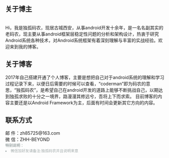 <h2>关于博主</h2>
<br>
Hi，我是独孤码农，现居古城西安，从事android开发十余年，是一名名副其实的老码农，现主要从事android框架层稳定性问题的分析和架构设计，热衷于研究Android系统各种技术，对Android系统框架有着深刻理解与丰富的实战经验。欢迎来到我的博客。
<br>
<h2>关于博客</h2>
2017年自己搭建开通了个人博客，主要是想把自己对于android系统的理解和学习过程记录下来，以便日后需要的时候可以查看，“coderman”即为码农的意思，“独孤码农”，是希望自己在android开发的道路上能够不断挑战自己，以期达到独孤求败的十分之一境界，路漫漫其修远兮，吾将上下而求索。
目前博客的内容主要还是以Android Framework为主，后面有时间会更新其它方向的内容。
<br>
<h2>联系方式</h2>
邮    件：zh85725@163.com
<br>
微    信：ZHH-BEYOND
<br>
<small>
<font color="a0a9a9">
<b>特别说明：</b>
<li>微信加好友请备注:独孤码农并且说明来意</li>
</font>
<small>